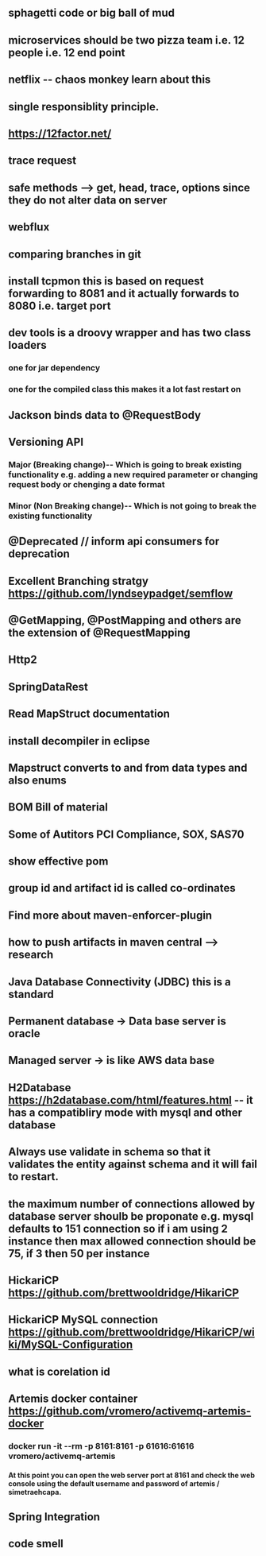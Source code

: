 ## sphagetti code or big ball of mud
## microservices should be two pizza team i.e. 12 people i.e. 12 end point
## netflix -- chaos monkey learn about this
## single responsiblity principle.
## https://12factor.net/
## trace request
## safe methods --> get, head, trace, options since they do not alter data on server
## webflux
## comparing branches in git
## install tcpmon this is based on request forwarding to 8081 and it actually forwards to 8080 i.e. target port
## dev tools is a droovy wrapper and has two class loaders
### one for jar dependency
### one for the compiled class this makes it a lot fast restart on
## Jackson binds data to @RequestBody
##  Versioning API
### Major (Breaking change)-- Which is going to break existing functionality e.g. adding a new required parameter or changing request body or chenging a date format
### Minor (Non Breaking change)-- Which is not going to break the existing functionality
## @Deprecated // inform api consumers for deprecation
## Excellent Branching stratgy https://github.com/lyndseypadget/semflow
## @GetMapping, @PostMapping and others are the extension of @RequestMapping
## Http2
## SpringDataRest
## Read MapStruct documentation
## install decompiler in eclipse
## Mapstruct converts to and from data types and also enums
## BOM Bill of material
## Some of Autitors PCI Compliance, SOX, SAS70
## show effective pom
## group id and artifact id is called co-ordinates
## Find more about maven-enforcer-plugin
## how to push artifacts in maven central --> research
## Java Database Connectivity (JDBC) this is a standard
## Permanent database -> Data base server is oracle
## Managed server -> is like AWS data base
## H2Database https://h2database.com/html/features.html -- it has a compatibliry mode with mysql and other database
## Always use validate in schema so that it validates the entity against schema and it will fail to restart.
## the maximum number of connections allowed by database server shoulb be proponate e.g. mysql defaults to 151 connection so if i am using 2 instance then max allowed connection should be 75, if 3 then 50 per instance
## HickariCP https://github.com/brettwooldridge/HikariCP
## HickariCP MySQL connection https://github.com/brettwooldridge/HikariCP/wiki/MySQL-Configuration
## what is corelation id
## Artemis docker container https://github.com/vromero/activemq-artemis-docker
### docker run -it --rm -p 8161:8161 -p 61616:61616 vromero/activemq-artemis
#### At this point you can open the web server port at 8161 and check the web console using the default username and password of artemis / simetraehcapa.
## Spring Integration
## code smell
